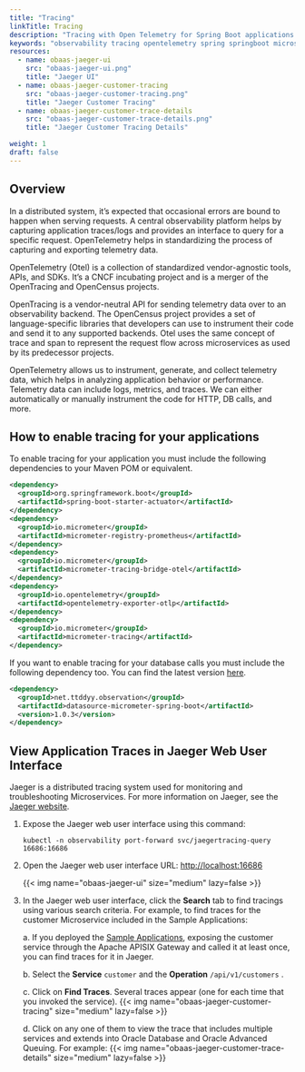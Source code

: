 ```yaml
---
title: "Tracing"
linkTitle: Tracing
description: "Tracing with Open Telemetry for Spring Boot applications with the Oracle Backend for Spring Boot and Microservices"
keywords: "observability tracing opentelemetry spring springboot microservices development oracle backend"
resources:
  - name: obaas-jaeger-ui
    src: "obaas-jaeger-ui.png"
    title: "Jaeger UI"
  - name: obaas-jaeger-customer-tracing
    src: "obaas-jaeger-customer-tracing.png"
    title: "Jaeger Customer Tracing"
  - name: obaas-jaeger-customer-trace-details
    src: "obaas-jaeger-customer-trace-details.png"
    title: "Jaeger Customer Tracing Details"

weight: 1
draft: false
---
```


## Overview

In a distributed system, it’s expected that occasional errors are bound to happen when serving requests. A central observability platform helps by capturing application traces/logs and provides an interface to query for a specific request. OpenTelemetry helps in standardizing the process of capturing and exporting telemetry data.

OpenTelemetry (Otel) is a collection of standardized vendor-agnostic tools, APIs, and SDKs. It’s a CNCF incubating project and is a merger of the OpenTracing and OpenCensus projects.

OpenTracing is a vendor-neutral API for sending telemetry data over to an observability backend. The OpenCensus project provides a set of language-specific libraries that developers can use to instrument their code and send it to any supported backends. Otel uses the same concept of trace and span to represent the request flow across microservices as used by its predecessor projects.

OpenTelemetry allows us to instrument, generate, and collect telemetry data, which helps in analyzing application behavior or performance. Telemetry data can include logs, metrics, and traces. We can either automatically or manually instrument the code for HTTP, DB calls, and more.

## How to enable tracing for your applications

To enable tracing for your application you must include the following dependencies to your Maven POM or equivalent.

```xml
<dependency>
  <groupId>org.springframework.boot</groupId>
  <artifactId>spring-boot-starter-actuator</artifactId>
</dependency>
<dependency>
  <groupId>io.micrometer</groupId>
  <artifactId>micrometer-registry-prometheus</artifactId>
</dependency>
<dependency>
  <groupId>io.micrometer</groupId>
  <artifactId>micrometer-tracing-bridge-otel</artifactId>
</dependency>
<dependency>
  <groupId>io.opentelemetry</groupId>
  <artifactId>opentelemetry-exporter-otlp</artifactId>
</dependency>
<dependency>
  <groupId>io.micrometer</groupId>
  <artifactId>micrometer-tracing</artifactId>
</dependency>
```

If you want to enable tracing for your database calls you must include the following dependency too. You can find the latest version [here](https://mvnrepository.com/artifact/net.ttddyy.observation/datasource-micrometer-spring-boot).

```xml
<dependency>
  <groupId>net.ttddyy.observation</groupId>
  <artifactId>datasource-micrometer-spring-boot</artifactId>
  <version>1.0.3</version>
</dependency>
```


## View Application Traces in Jaeger Web User Interface

Jaeger is a distributed tracing system used for monitoring and troubleshooting Microservices. For more information on Jaeger, see the [Jaeger website](https://www.jaegertracing.io/).

1. Expose the Jaeger web user interface using this command:

    ```shell
    kubectl -n observability port-forward svc/jaegertracing-query 16686:16686
    ```

2. Open the Jaeger web user interface URL: <http://localhost:16686>

    <!-- spellchecker-disable -->
    {{< img name="obaas-jaeger-ui" size="medium" lazy=false >}}
    <!-- spellchecker-enable -->

3. In the Jaeger web user interface, click the **Search** tab to find tracings using various search criteria. For example, to find
   traces for the customer Microservice included in the Sample Applications:

    a. If you deployed the [Sample Applications](../../sample-apps), exposing the customer service through the Apache APISIX Gateway and
	   called it at least once, you can find traces for it in Jaeger.
	   
    b. Select the **Service** `customer` and the **Operation** `/api/v1/customers` .
	
    c. Click on **Find Traces**. Several traces appear (one for each time that you invoked the service).
        <!-- spellchecker-disable -->
        {{< img name="obaas-jaeger-customer-tracing" size="medium" lazy=false >}}
        <!-- spellchecker-enable -->

    d. Click on any one of them to view the trace that includes multiple services and extends into Oracle Database and Oracle
	   Advanced Queuing. For example:
        <!-- spellchecker-disable -->
        {{< img name="obaas-jaeger-customer-trace-details" size="medium" lazy=false >}}
        <!-- spellchecker-enable -->

